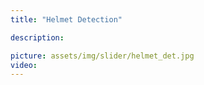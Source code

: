 ```yaml
---
title: "Helmet Detection"

description: 

picture: assets/img/slider/helmet_det.jpg
video: 
---
```

